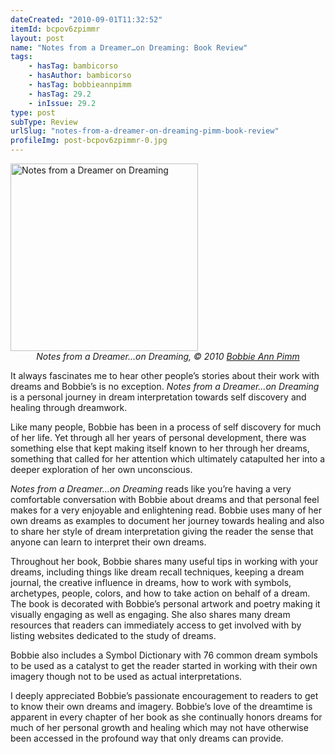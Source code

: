 ```yaml
---
dateCreated: "2010-09-01T11:32:52"
itemId: bcpov6zpimmr
layout: post
name: "Notes from a Dreamer…on Dreaming: Book Review"
tags:
    - hasTag: bambicorso
    - hasAuthor: bambicorso
    - hasTag: bobbieannpimm
    - hasTag: 29.2
    - inIssue: 29.2
type: post
subType: Review
urlSlug: "notes-from-a-dreamer-on-dreaming-pimm-book-review"
profileImg: post-bcpov6zpimmr-0.jpg
---
```


<a href="http://notesfromadreamer.com/">
<img src="../images/post-bcpov6zpimmr-0.jpg" width="300px" height="auto" alt="Notes from a Dreamer on Dreaming"/>
</a>
<!--nopreview--><div style="text-align:center"><i>Notes from a Dreamer…on Dreaming, © 2010 <a href="../@bobbieannpimm">Bobbie Ann Pimm</a></i></div><!--/nopreview-->

It always fascinates me to hear other people’s stories about their work with dreams and Bobbie’s is no exception. _Notes from a Dreamer…on Dreaming_ is a personal journey in dream interpretation towards self discovery and healing through dreamwork.

Like many people, Bobbie has been in a process of self discovery for much of her life. Yet through all her years of personal development, there was something else that kept making itself known to her through her dreams, something that called for her attention which ultimately catapulted her into a deeper exploration of her own unconscious.

_Notes from a Dreamer…on Dreaming_ reads like you’re having a very comfortable conversation with Bobbie about dreams and that personal feel makes for a very enjoyable and enlightening read. Bobbie uses many of her own dreams as examples to document her journey towards healing and also to share her style of dream interpretation giving the reader the sense that anyone can learn to interpret their own dreams.

Throughout her book, Bobbie shares many useful tips in working with your dreams, including things like dream recall techniques, keeping a dream journal, the creative influence in dreams, how to work with symbols, archetypes, people, colors, and how to take action on behalf of a dream. The book is decorated with Bobbie’s personal artwork and poetry making it visually engaging as well as engaging. She also shares many dream resources that readers can immediately access to get involved with by listing websites dedicated to the study of dreams.

Bobbie also includes a Symbol Dictionary with 76 common dream symbols to be used as a catalyst to get the reader started in working with their own imagery though not to be used as actual interpretations.

I deeply appreciated Bobbie’s passionate encouragement to readers to get to know their own dreams and imagery. Bobbie’s love of the dreamtime is apparent in every chapter of her book as she continually honors dreams for much of her personal growth and healing which may not have otherwise been accessed in the profound way that only dreams can provide.
